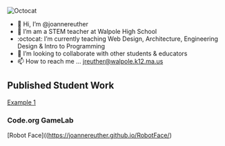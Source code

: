 ![Octocat](https://user-images.githubusercontent.com/86889241/201698262-2a8d5a5f-73b4-4c3a-b589-0eb6fe9a6cf9.png)
- 👋 Hi, I’m @joannereuther
- 👀 I’m am a STEM teacher at Walpole High School
- :octocat: I’m currently teaching Web Design, Architecture, Engineering Design & Intro to Programming
- :information_desk_person: I’m looking to collaborate with other students & educators
- 📫 How to reach me ... jreuther@walpole.k12.ma.us

## Published Student Work
[Example 1](https://joannereuther.github.io/example/)
### Code.org GameLab
[Robot Face]((https://joannereuther.github.io/RobotFace/)

